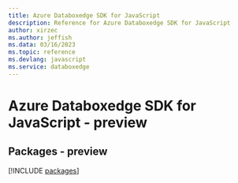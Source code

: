 ```yaml
---
title: Azure Databoxedge SDK for JavaScript
description: Reference for Azure Databoxedge SDK for JavaScript
author: xirzec
ms.author: jeffish
ms.data: 03/16/2023
ms.topic: reference
ms.devlang: javascript
ms.service: databoxedge
---
```

# Azure Databoxedge SDK for JavaScript - preview
## Packages - preview
[!INCLUDE [packages](databoxedge-index.md)]